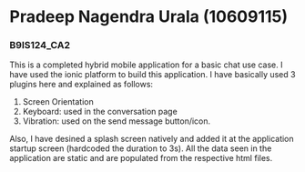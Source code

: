 # Pradeep Nagendra Urala (10609115)

### B9IS124_CA2

This is a completed hybrid mobile application for a basic chat use case. I have used the ionic platform to build this application. I have basically used 3 plugins here and explained as follows:
1. Screen Orientation
2. Keyboard: used in the conversation page
3. Vibration: used on the send message button/icon.

Also, I have desined a splash screen natively and added it at the application startup screen (hardcoded the duration to 3s). All the data seen in the application are static and are populated from the respective html files.

